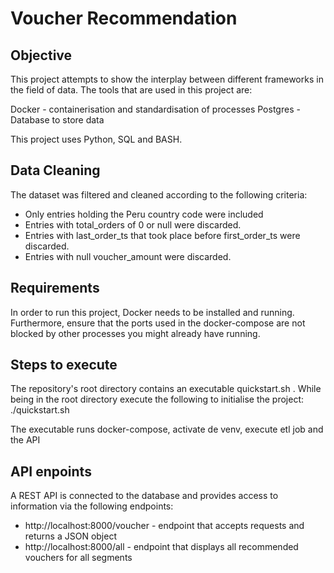 # Voucher Recommendation

## Objective
This project attempts to show the interplay between different frameworks in the field of data. The tools that are used in this project are:

Docker - containerisation and standardisation of processes
Postgres - Database to store data

This project uses Python, SQL and BASH.

## Data Cleaning

The dataset was filtered and cleaned according to the following criteria:

- Only entries holding the Peru country code were included
- Entries with total_orders of 0 or null were discarded.
- Entries with last_order_ts that took place before first_order_ts were discarded.
- Entries with null voucher_amount were discarded.

## Requirements
In order to run this project, Docker needs to be installed and running. Furthermore, ensure that the ports used in the docker-compose are not blocked by other processes you might already have running.

## Steps to execute

The repository's root directory contains an executable quickstart.sh .
While being in the root directory execute the following to initialise the project:
./quickstart.sh

The executable runs docker-compose, activate de venv, execute etl job and the API


## API enpoints
A REST API is connected to the database and provides access to information via the following endpoints:

- http://localhost:8000/voucher - endpoint that accepts requests and returns a JSON object
- http://localhost:8000/all - endpoint that displays all recommended vouchers for all segments
